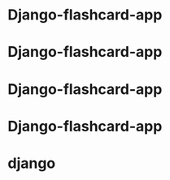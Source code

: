 # Django-flashcard-app
# Django-flashcard-app
# Django-flashcard-app
# Django-flashcard-app
# django
